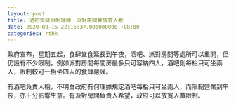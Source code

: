 ```yaml
---
layout: post
title: 酒吧質疑限制理據　派對房間冀放寬人數
date: 2020-09-15 22:15:37.000000000 +08:00
categories: rthk
---
```


政府宣布，星期五起，食肆堂食延長到午夜，酒吧、派對房間等處所可以重開，但仍設有不少限制，例如派對房間每間房最多只可容納四人，酒吧則每枱只可坐兩人，限制較可一枱坐四人的食肆嚴謹。

有酒吧負責人稱，不明白政府有何理據規定酒吧每枱只可坐兩人，而限制營業到午夜，亦十分影響生意。有派對房間負責人希望，政府可以放寬人數限制。
